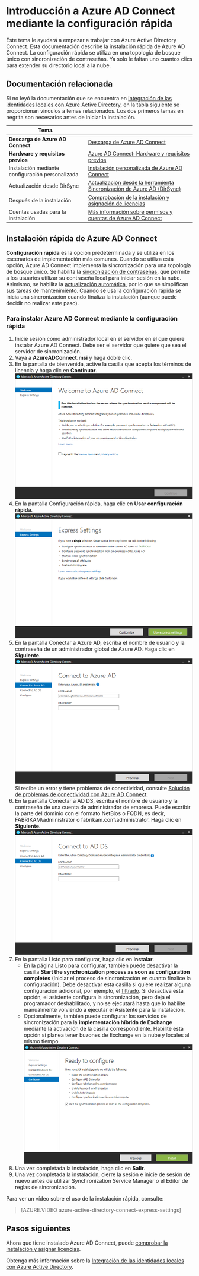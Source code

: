 <properties
	pageTitle="Introducción a la configuración rápida de Azure AD Connect | Microsoft Azure"
	description="Obtenga información acerca de cómo descargar, instalar y ejecutar el asistente para instalación de Azure AD Connect."
	services="active-directory"
	documentationCenter=""
	authors="billmath"
	manager="stevenpo"
	editor="curtand"/>

<tags
	ms.service="active-directory"
	ms.workload="identity"
	ms.tgt_pltfrm="na"
	ms.devlang="na"
	ms.topic="get-started-article"
	ms.date="04/25/2016"
	ms.author="billmath;andkjell"/>

# Introducción a Azure AD Connect mediante la configuración rápida
Este tema le ayudará a empezar a trabajar con Azure Active Directory Connect. Esta documentación describe la instalación rápida de Azure AD Connect. La configuración rápida se utiliza en una topología de bosque único con sincronización de contraseñas. Ya solo le faltan uno cuantos clics para extender su directorio local a la nube.

## Documentación relacionada
Si no leyó la documentación que se encuentra en [Integración de las identidades locales con Azure Active Directory](active-directory-aadconnect.md), en la tabla siguiente se proporcionan vínculos a temas relacionados. Los dos primeros temas en negrita son necesarios antes de iniciar la instalación.

| Tema. | |
| --------- | --------- |
| **Descarga de Azure AD Connect** | [Descarga de Azure AD Connect](http://go.microsoft.com/fwlink/?LinkId=615771) |
| **Hardware y requisitos previos** | [Azure AD Connect: Hardware y requisitos previos](active-directory-aadconnect-prerequisites.md) |
| Instalación mediante configuración personalizada | [Instalación personalizada de Azure AD Connect](active-directory-aadconnect-get-started-custom.md) |
| Actualización desde DirSync | [Actualización desde la herramienta Sincronización de Azure AD (DirSync)](active-directory-aadconnect-dirsync-upgrade-get-started.md) |
| Después de la instalación | [Comprobación de la instalación y asignación de licencias ](active-directory-aadconnect-whats-next.md) |
| Cuentas usadas para la instalación | [Más información sobre permisos y cuentas de Azure AD Connect](active-directory-aadconnect-accounts-permissions.md) |


## Instalación rápida de Azure AD Connect
**Configuración rápida** es la opción predeterminada y se utiliza en los escenarios de implementación más comunes. Cuando se utiliza esta opción, Azure AD Connect implementa la sincronización para una topología de bosque único. Se habilita la [sincronización de contraseñas](active-directory-aadconnectsync-implement-password-synchronization.md), que permite a los usuarios utilizar su contraseña local para iniciar sesión en la nube. Asimismo, se habilita la [actualización automática](active-directory-aadconnect-feature-automatic-upgrade.md), por lo que se simplifican sus tareas de mantenimiento. Cuando se usa la configuración rápida se inicia una sincronización cuando finaliza la instalación (aunque puede decidir no realizar este paso).

### Para instalar Azure AD Connect mediante la configuración rápida

1. Inicie sesión como administrador local en el servidor en el que quiere instalar Azure AD Connect. Debe ser el servidor que quiere que sea el servidor de sincronización.
2. Vaya a **AzureADConnect.msi** y haga doble clic.
3. En la pantalla de bienvenida, active la casilla que acepta los términos de licencia y haga clic en **Continuar**. ![Bienvenida a Azure AD Connect](./media/active-directory-aadconnect-get-started-express/welcome.png)
4. En la pantalla Configuración rápida, haga clic en **Usar configuración rápida**. ![Bienvenida a Azure AD Connect](./media/active-directory-aadconnect-get-started-express/express.png)
5. En la pantalla Conectar a Azure AD, escriba el nombre de usuario y la contraseña de un administrador global de Azure AD. Haga clic en **Siguiente**. ![Conectarse a Azure](./media/active-directory-aadconnect-get-started-express/connectaad.png) Si recibe un error y tiene problemas de conectividad, consulte [Solución de problemas de conectividad con Azure AD Connect](active-directory-aadconnect-troubleshoot-connectivity.md).
6. En la pantalla Conectar a AD DS, escriba el nombre de usuario y la contraseña de una cuenta de administrador de empresa. Puede escribir la parte del dominio con el formato NetBios o FQDN, es decir, FABRIKAM\\administrator o fabrikam.com\\administrator. Haga clic en **Siguiente**. ![Conectarse a AD DS](./media/active-directory-aadconnect-get-started-express/connectad.png)
7. En la pantalla Listo para configurar, haga clic en **Instalar**.
	- En la página Listo para configurar, también puede desactivar la casilla **Start the synchronization process as soon as configuration completes** (Iniciar el proceso de sincronización en cuanto finalice la configuración). Debe desactivar esta casilla si quiere realizar alguna configuración adicional, por ejemplo, el [filtrado](active-directory-aadconnectsync-configure-filtering.md). Si desactiva esta opción, el asistente configura la sincronización, pero deja el programador deshabilitado, y no se ejecutará hasta que lo habilite manualmente volviendo a ejecutar el Asistente para la instalación.
	- Opcionalmente, también puede configurar los servicios de sincronización para la **implementación híbrida de Exchange** mediante la activación de la casilla correspondiente. Habilite esta opción si planea tener buzones de Exchange en la nube y locales al mismo tiempo. ![Listo para configurar Azure AD Connect](./media/active-directory-aadconnect-get-started-express/readytoconfigure.png)
8. Una vez completada la instalación, haga clic en **Salir**.
9. Una vez completada la instalación, cierre la sesión e inicie de sesión de nuevo antes de utilizar Synchronization Service Manager o el Editor de reglas de sincronización.

Para ver un vídeo sobre el uso de la instalación rápida, consulte:

>[AZURE.VIDEO azure-active-directory-connect-express-settings]

## Pasos siguientes
Ahora que tiene instalado Azure AD Connect, puede [comprobar la instalación y asignar licencias](active-directory-aadconnect-whats-next.md).

Obtenga más información sobre la [Integración de las identidades locales con Azure Active Directory](active-directory-aadconnect.md).

<!---HONumber=AcomDC_0427_2016-->